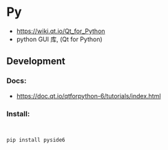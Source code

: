 # Py

- https://wiki.qt.io/Qt_for_Python
- python GUI 库, (Qt for Python)

## Development

### Docs:

- https://doc.qt.io/qtforpython-6/tutorials/index.html

### Install:

```ruby


pip install pyside6

```


